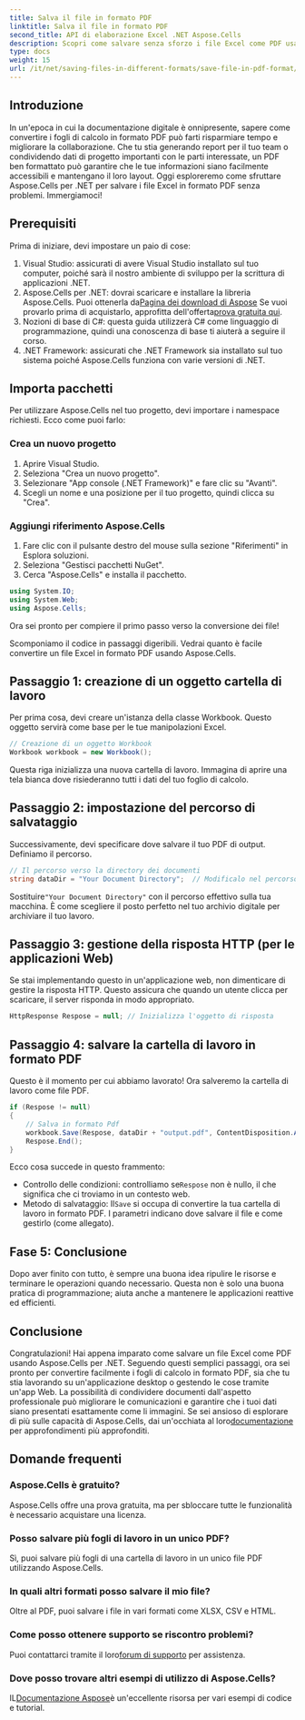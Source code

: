 ```yaml
---
title: Salva il file in formato PDF
linktitle: Salva il file in formato PDF
second_title: API di elaborazione Excel .NET Aspose.Cells
description: Scopri come salvare senza sforzo i file Excel come PDF usando Aspose.Cells per .NET. Semplici passaggi ed esempi forniti per una facile implementazione.
type: docs
weight: 15
url: /it/net/saving-files-in-different-formats/save-file-in-pdf-format/
---
```

## Introduzione
In un'epoca in cui la documentazione digitale è onnipresente, sapere come convertire i fogli di calcolo in formato PDF può farti risparmiare tempo e migliorare la collaborazione. Che tu stia generando report per il tuo team o condividendo dati di progetto importanti con le parti interessate, un PDF ben formattato può garantire che le tue informazioni siano facilmente accessibili e mantengano il loro layout. Oggi esploreremo come sfruttare Aspose.Cells per .NET per salvare i file Excel in formato PDF senza problemi. Immergiamoci!
## Prerequisiti
Prima di iniziare, devi impostare un paio di cose:
1. Visual Studio: assicurati di avere Visual Studio installato sul tuo computer, poiché sarà il nostro ambiente di sviluppo per la scrittura di applicazioni .NET.
2.  Aspose.Cells per .NET: dovrai scaricare e installare la libreria Aspose.Cells. Puoi ottenerla da[Pagina dei download di Aspose](https://releases.aspose.com/cells/net/) Se vuoi provarlo prima di acquistarlo, approfitta dell'offerta[prova gratuita qui](https://releases.aspose.com/).
3. Nozioni di base di C#: questa guida utilizzerà C# come linguaggio di programmazione, quindi una conoscenza di base ti aiuterà a seguire il corso.
4. .NET Framework: assicurati che .NET Framework sia installato sul tuo sistema poiché Aspose.Cells funziona con varie versioni di .NET.
## Importa pacchetti
Per utilizzare Aspose.Cells nel tuo progetto, devi importare i namespace richiesti. Ecco come puoi farlo:
### Crea un nuovo progetto
1. Aprire Visual Studio.
2. Seleziona "Crea un nuovo progetto".
3. Selezionare "App console (.NET Framework)" e fare clic su "Avanti".
4. Scegli un nome e una posizione per il tuo progetto, quindi clicca su "Crea".
### Aggiungi riferimento Aspose.Cells
1. Fare clic con il pulsante destro del mouse sulla sezione "Riferimenti" in Esplora soluzioni.
2. Seleziona "Gestisci pacchetti NuGet".
3. Cerca "Aspose.Cells" e installa il pacchetto.
```csharp
using System.IO;
using System.Web;
using Aspose.Cells;
```
Ora sei pronto per compiere il primo passo verso la conversione dei file!

Scomponiamo il codice in passaggi digeribili. Vedrai quanto è facile convertire un file Excel in formato PDF usando Aspose.Cells.
## Passaggio 1: creazione di un oggetto cartella di lavoro
Per prima cosa, devi creare un'istanza della classe Workbook. Questo oggetto servirà come base per le tue manipolazioni Excel.
```csharp
// Creazione di un oggetto Workbook
Workbook workbook = new Workbook();
```
Questa riga inizializza una nuova cartella di lavoro. Immagina di aprire una tela bianca dove risiederanno tutti i dati del tuo foglio di calcolo.
## Passaggio 2: impostazione del percorso di salvataggio
Successivamente, devi specificare dove salvare il tuo PDF di output. Definiamo il percorso.
```csharp
// Il percorso verso la directory dei documenti
string dataDir = "Your Document Directory";  // Modificalo nel percorso desiderato
```
 Sostituire`"Your Document Directory"` con il percorso effettivo sulla tua macchina. È come scegliere il posto perfetto nel tuo archivio digitale per archiviare il tuo lavoro.
## Passaggio 3: gestione della risposta HTTP (per le applicazioni Web)
Se stai implementando questo in un'applicazione web, non dimenticare di gestire la risposta HTTP. Questo assicura che quando un utente clicca per scaricare, il server risponda in modo appropriato.
```csharp
HttpResponse Respose = null; // Inizializza l'oggetto di risposta
```
## Passaggio 4: salvare la cartella di lavoro in formato PDF
Questo è il momento per cui abbiamo lavorato! Ora salveremo la cartella di lavoro come file PDF.
```csharp
if (Respose != null)
{
    // Salva in formato Pdf
    workbook.Save(Respose, dataDir + "output.pdf", ContentDisposition.Attachment, new PdfSaveOptions());
    Respose.End();
}
```
Ecco cosa succede in questo frammento:
-  Controllo delle condizioni: controlliamo se`Respose` non è nullo, il che significa che ci troviamo in un contesto web.
-  Metodo di salvataggio: Il`Save` si occupa di convertire la tua cartella di lavoro in formato PDF. I parametri indicano dove salvare il file e come gestirlo (come allegato).
## Fase 5: Conclusione
Dopo aver finito con tutto, è sempre una buona idea ripulire le risorse e terminare le operazioni quando necessario. Questa non è solo una buona pratica di programmazione; aiuta anche a mantenere le applicazioni reattive ed efficienti.
## Conclusione
Congratulazioni! Hai appena imparato come salvare un file Excel come PDF usando Aspose.Cells per .NET. Seguendo questi semplici passaggi, ora sei pronto per convertire facilmente i fogli di calcolo in formato PDF, sia che tu stia lavorando su un'applicazione desktop o gestendo le cose tramite un'app Web. La possibilità di condividere documenti dall'aspetto professionale può migliorare le comunicazioni e garantire che i tuoi dati siano presentati esattamente come li immagini.
 Se sei ansioso di esplorare di più sulle capacità di Aspose.Cells, dai un'occhiata al loro[documentazione](https://reference.aspose.com/cells/net/) per approfondimenti più approfonditi.
## Domande frequenti
### Aspose.Cells è gratuito?
Aspose.Cells offre una prova gratuita, ma per sbloccare tutte le funzionalità è necessario acquistare una licenza.
### Posso salvare più fogli di lavoro in un unico PDF?
Sì, puoi salvare più fogli di una cartella di lavoro in un unico file PDF utilizzando Aspose.Cells.
### In quali altri formati posso salvare il mio file?
Oltre al PDF, puoi salvare i file in vari formati come XLSX, CSV e HTML.
### Come posso ottenere supporto se riscontro problemi?
 Puoi contattarci tramite il loro[forum di supporto](https://forum.aspose.com/c/cells/9) per assistenza.
### Dove posso trovare altri esempi di utilizzo di Aspose.Cells?
 IL[Documentazione Aspose](https://reference.aspose.com/cells/net/)è un'eccellente risorsa per vari esempi di codice e tutorial.